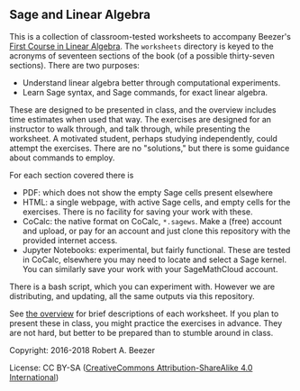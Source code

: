 Sage and Linear Algebra
-----------------------

This is a collection of classroom-tested worksheets to accompany Beezer's [First Course in Linear Algebra](http://linear.pugetsound.edu/).  The `worksheets` directory is keyed to the acronyms of seventeen sections of the book (of a possible thirty-seven sections).  There are two purposes:
  * Understand linear algebra better through computational experiments.
  * Learn Sage syntax, and Sage commands, for exact linear algebra.

These are designed to be presented in class, and the overview includes time estimates when used that way.  The exercises are designed for an instructor to walk through, and talk through, while presenting the worksheet.  A motivated student, perhaps studying independently, could attempt the exercises.  There are no "solutions," but there is some guidance about commands to employ.

For each section covered there is
  * PDF: which does not show the empty Sage cells present elsewhere
  * HTML: a single webpage, with active Sage cells, and empty cells for the exercises.  There is no facility for saving your work with these.
  * CoCalc: the native format on CoCalc, `*.sagews`.  Make a (free) account and upload, or pay for an account and just clone this repository with the provided internet access.
  * Jupyter Notebooks: experimental, but fairly functional.  These are tested in CoCalc, elsewhere you may need to locate and select a Sage kernel.  You can similarly save your work with your SageMathCloud account.

There is a bash script, which you can experiment with.  However we are distributing, and updating, all the same outputs via this repository.

See [the overview](worksheets/overview.html) for brief descriptions of each worksheet.  If you plan to present these in class, you might practice the exercises in advance.  They are not hard, but better to be prepared than to stumble around in class.

Copyright:  2016-2018 Robert A. Beezer

License:  CC BY-SA ([CreativeCommons Attribution-ShareAlike 4.0 International](https://creativecommons.org/licenses/by-sa/4.0/))